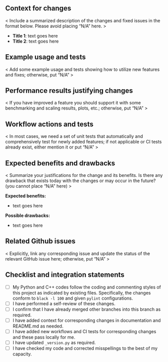 ## Context for changes

< Include a summarized description of the changes and fixed issues in the format below. Please avoid placing “N/A” here. >

- **Title 1**: 
    text goes here
- **Title 2**: 
    text goes here   

## Example usage and tests

< Add some example usage and tests showing how to utilize new features and fixes; otherwise, put “N/A” >


## Performance results justifying changes

< If you have improved a feature you should support it with some benchmarking and scaling results, plots, etc.; otherwise, put “N/A” >


## Workflow actions and tests

< In most cases, we need a set of unit tests that automatically and comprehensively test for newly added features; if not applicable or CI tests already exist, either mention it or put “N/A” >


## Expected benefits and drawbacks

< Summarize your justifications for the change and its benefits. Is there any drawback that exists today with the changes or may occur in the future? (you cannot place “N/A” here) >


**Expected benefits:**
- text goes here

**Possible drawbacks:**
- text goes here

## Related Github issues

< Explicitly, link any corresponding issue and update the status of the relevant GitHub issue here; otherwise, put “N/A” >


## Checklist and integration statements
- [ ] My Python and C++ codes follow the coding and commenting styles of this project as indicated by existing files. Specifically, the changes conform to `black -l 100` and given `pylint` configurations. 
- [ ] I have performed a self-review of these changes.
- [ ] I confirm that I have already merged other branches into this branch as required.
- [ ] I have added context for corresponding changes in documentation and README.md as needed.
- [ ] I have added new workflows and CI tests for corresponding changes and these pass locally for me.
- [ ] I have updated `_version.py` as required. 
- [ ] I have checked my code and corrected misspellings to the best of my capacity.
